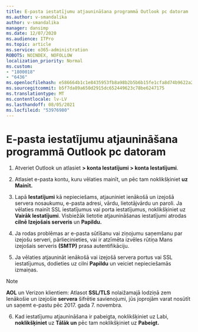 ```yaml
---
title: E-pasta iestatījumu atjaunināšana programmā Outlook pc datoram
ms.author: v-smandalika
author: v-smandalika
manager: dansimp
ms.date: 12/07/2020
ms.audience: ITPro
ms.topic: article
ms.service: o365-administration
ROBOTS: NOINDEX, NOFOLLOW
localization_priority: Normal
ms.custom:
- "1800018"
- "6436"
ms.openlocfilehash: e586664b1c1e8435953fb8a98b2b5b6b15fe1cfa8d74b9622a257cb1751fc799
ms.sourcegitcommit: b5f7da89a650d2915dc652449623c78be6247175
ms.translationtype: MT
ms.contentlocale: lv-LV
ms.lasthandoff: 08/05/2021
ms.locfileid: "53976980"
---
```

# <a name="how-to-update-email-settings-in-outlook-for-pc"></a>E-pasta iestatījumu atjaunināšana programmā Outlook pc datoram

1. Atveriet Outlook un atlasiet **> konta Iestatījumi > konta Iestatījumi**.

2. Atlasiet e-pasta kontu, kuru vēlaties mainīt, un pēc tam noklikšķiniet **uz Mainīt.** 

3. Lapā **Iestatījumi** kā nepieciešams, atjauniniet ienākošā un izejošā servera nosaukumu, e-pasta adresi, vārdu, lietotājvārdu un paroli. Ja vēlaties mainīt SSL iestatījumus vai porta iestatījumus, noklikšķiniet uz **Vairāk Iestatījumi**. Visbiežāk lietotie atjaunināšanas iestatījumi atrodas **cilnē Izejošais serveris** un **Papildu.**

4. Ja rodas problēmas ar e-pasta sūtīšanu vai ziņojumu saņemšanu par izejošu serveri, pārliecinieties, vai ir atzīmēta izvēles rūtiņa Mans izejošais serveris **(SMTP)** prasa autentifikāciju.

5. Ja vēlaties atjaunināt ienākošā vai izejošā servera portus vai SSL iestatījumus, dodieties uz cilni **Papildu** un veiciet nepieciešamās izmaiņas.

> [!NOTE]
> **AOL** un Verizon klientiem: Atlasot **SSL/TLS** nolaižamajā lodziņā zem Ienākošie un izejošie **servera** šifrētie savienojumi, jūs joprojām varat nosūtīt un saņemt e-pastu pēc 2017. gada 7. novembra.

6. Kad iestatījumu atjaunināšana ir pabeigta, noklikšķiniet uz Labi, **noklikšķiniet** uz **Tālāk un** pēc tam noklikšķiniet uz **Pabeigt.**


